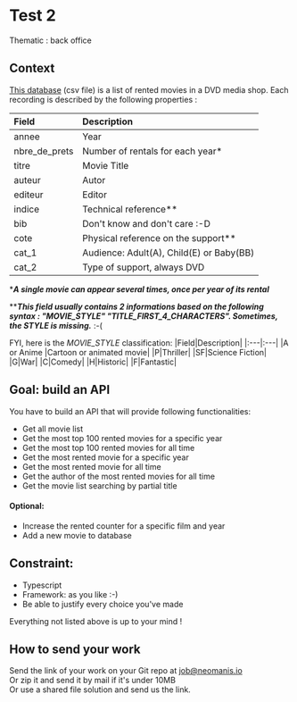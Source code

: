 # Test 2

Thematic : back office

## Context

[This database](src/top-500-most-rented-movies.csv) (csv file) is a list of rented movies in a DVD media shop. Each recording is described by the following properties :

|Field| Description|
| :--------------- |:---------------|
|annee|Year|
|nbre_de_prets|Number of rentals for each year*|
|titre|Movie Title|
|auteur|Autor|
|editeur|Editor|
|indice|Technical reference**|
|bib|Don't know and don't care :-D|
|cote|Physical reference on the support**|
|cat_1|Audience: Adult(A), Child(E) or Baby(BB)|
|cat_2|Type of support, always DVD|

****A single movie can appear several times, once per year of its rental***

*****This field usually contains 2 informations based on the following syntax : "MOVIE_STYLE" "TITLE_FIRST_4_CHARACTERS". Sometimes, the STYLE is missing.*** :-(


FYI, here is the *MOVIE_STYLE* classification:
|Field|Description|
|:---|:---|
|A or Anime |Cartoon or animated movie|
|P|Thriller|
|SF|Science Fiction|
|G|War|
|C|Comedy|
|H|Historic|
|F|Fantastic|


## Goal: build an API

You have to build an API that will provide following functionalities:

- Get all movie list
- Get the most top 100 rented movies for a specific year
- Get the most top 100 rented movies for all time
- Get the most rented movie for a specific year
- Get the most rented movie for all time
- Get the author of the most rented movies for all time
- Get the movie list searching by partial title


#### Optional:
- Increase the rented counter for a specific film and year
- Add a new movie to database

## Constraint:

- Typescript
- Framework: as you like :-)
- Be able to justify every choice you've made

Everything not listed above is up to your mind !

## How to send your work
Send the link of your work on your Git repo at job@neomanis.io  
Or zip it and send it by mail if it's under 10MB  
Or use a shared file solution and send us the link.

